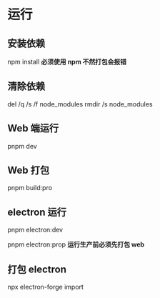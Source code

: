 # 运行

## 安装依赖

npm install
**必须使用 npm 不然打包会报错**

## 清除依赖
del /q /s /f node_modules
rmdir /s node_modules

## Web 端运行

pnpm dev

## Web 打包

pnpm build:pro

## electron 运行

pnpm electron:dev

pnpm electron:prop
**运行生产前必须先打包 web**

## 打包 electron

npx electron-forge import
